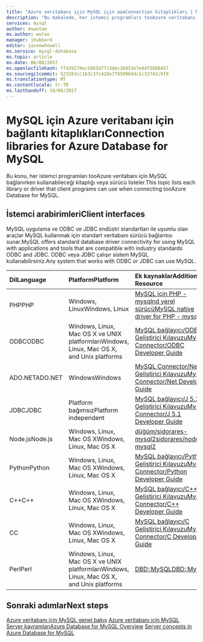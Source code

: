 ```yaml
---
title: "Azure veritabanı için MySQL için aaaConnection kitaplıkları | Microsoft Docs"
description: "Bu makalede, her istemci programları tooAzure veritabanı için MySQL bağlanırken kullanabileceği kitaplığı veya sürücü listelenmektedir."
services: mysql
author: mswutao
ms.author: wutao
manager: jhubbard
editor: jasonwhowell
ms.service: mysql-database
ms.topic: article
ms.date: 06/08/2017
ms.openlocfilehash: ff439274ec5865d7713dec18d53e7e44f5886457
ms.sourcegitcommit: 523283cc1b3c37c428e77850964dc1c33742c5f0
ms.translationtype: MT
ms.contentlocale: tr-TR
ms.lasthandoff: 10/06/2017
---
```

# <a name="connection-libraries-for-azure-database-for-mysql"></a><span data-ttu-id="66d34-103">MySQL için Azure veritabanı için bağlantı kitaplıkları</span><span class="sxs-lookup"><span data-stu-id="66d34-103">Connection libraries for Azure Database for MySQL</span></span>
<span data-ttu-id="66d34-104">Bu konu, her istemci programları tooAzure veritabanı için MySQL bağlanırken kullanabileceği kitaplığı veya sürücü listeler.</span><span class="sxs-lookup"><span data-stu-id="66d34-104">This topic lists each library or driver that client programs can use when connecting tooAzure Database for MySQL.</span></span>

## <a name="client-interfaces"></a><span data-ttu-id="66d34-105">İstemci arabirimleri</span><span class="sxs-lookup"><span data-stu-id="66d34-105">Client interfaces</span></span>
<span data-ttu-id="66d34-106">MySQL uygulama ve ODBC ve JDBC endüstri standartları ile uyumlu olan araçlar MySQL kullanmak için standart veritabanı sürücü bağlantısı sunar.</span><span class="sxs-lookup"><span data-stu-id="66d34-106">MySQL offers standard database driver connectivity for using MySQL with applications and tools that are compatible with industry standards ODBC and JDBC.</span></span> <span data-ttu-id="66d34-107">ODBC veya JDBC çalışır sistem MySQL kullanabilirsiniz.</span><span class="sxs-lookup"><span data-stu-id="66d34-107">Any system that works with ODBC or JDBC can use MySQL.</span></span>

| <span data-ttu-id="66d34-108">**Dil**</span><span class="sxs-lookup"><span data-stu-id="66d34-108">**Language**</span></span> | <span data-ttu-id="66d34-109">**Platform**</span><span class="sxs-lookup"><span data-stu-id="66d34-109">**Platform**</span></span> | <span data-ttu-id="66d34-110">**Ek kaynaklar**</span><span class="sxs-lookup"><span data-stu-id="66d34-110">**Additional Resource**</span></span> | <span data-ttu-id="66d34-111">**İndir**</span><span class="sxs-lookup"><span data-stu-id="66d34-111">**Download**</span></span> |
| :----------- | :------------| :-----------------------| :------------|
| <span data-ttu-id="66d34-112">PHP</span><span class="sxs-lookup"><span data-stu-id="66d34-112">PHP</span></span> | <span data-ttu-id="66d34-113">Windows, Linux</span><span class="sxs-lookup"><span data-stu-id="66d34-113">Windows, Linux</span></span> | [<span data-ttu-id="66d34-114">MySQL için PHP - mysqlnd yerel sürücü</span><span class="sxs-lookup"><span data-stu-id="66d34-114">MySQL native driver for PHP - mysqlnd</span></span>](https://dev.mysql.com/downloads/connector/php-mysqlnd/) | [<span data-ttu-id="66d34-115">İndir</span><span class="sxs-lookup"><span data-stu-id="66d34-115">Download</span></span>](http://php.net/downloads.php) |
| <span data-ttu-id="66d34-116">ODBC</span><span class="sxs-lookup"><span data-stu-id="66d34-116">ODBC</span></span> | <span data-ttu-id="66d34-117">Windows, Linux, Mac OS X ve UNIX platformları</span><span class="sxs-lookup"><span data-stu-id="66d34-117">Windows, Linux, Mac OS X, and Unix platforms</span></span> | [<span data-ttu-id="66d34-118">MySQL bağlayıcı/ODBC Geliştirici Kılavuzu</span><span class="sxs-lookup"><span data-stu-id="66d34-118">MySQL Connector/ODBC Developer Guide</span></span>](https://dev.mysql.com/doc/connector-odbc/en/) | [<span data-ttu-id="66d34-119">İndir</span><span class="sxs-lookup"><span data-stu-id="66d34-119">Download</span></span>](https://dev.mysql.com/downloads/connector/odbc/) |
| <span data-ttu-id="66d34-120">ADO.NET</span><span class="sxs-lookup"><span data-stu-id="66d34-120">ADO.NET</span></span> | <span data-ttu-id="66d34-121">Windows</span><span class="sxs-lookup"><span data-stu-id="66d34-121">Windows</span></span> | [<span data-ttu-id="66d34-122">MySQL Connector/Net Geliştirici Kılavuzu</span><span class="sxs-lookup"><span data-stu-id="66d34-122">MySQL Connector/Net Developer Guide</span></span>](https://dev.mysql.com/doc/connector-net/en/) | [<span data-ttu-id="66d34-123">İndir</span><span class="sxs-lookup"><span data-stu-id="66d34-123">Download</span></span>](https://dev.mysql.com/downloads/connector/net/) |
| <span data-ttu-id="66d34-124">JDBC</span><span class="sxs-lookup"><span data-stu-id="66d34-124">JDBC</span></span> | <span data-ttu-id="66d34-125">Platform bağımsız</span><span class="sxs-lookup"><span data-stu-id="66d34-125">Platform independent</span></span> | [<span data-ttu-id="66d34-126">MySQL bağlayıcı/J 5.1 Geliştirici Kılavuzu</span><span class="sxs-lookup"><span data-stu-id="66d34-126">MySQL Connector/J 5.1 Developer Guide</span></span>](https://dev.mysql.com/doc/connector-j/5.1/en/) | [<span data-ttu-id="66d34-127">İndir</span><span class="sxs-lookup"><span data-stu-id="66d34-127">Download</span></span>](https://dev.mysql.com/downloads/connector/j/) |
| <span data-ttu-id="66d34-128">Node.js</span><span class="sxs-lookup"><span data-stu-id="66d34-128">Node.js</span></span> | <span data-ttu-id="66d34-129">Windows, Linux, Mac OS X</span><span class="sxs-lookup"><span data-stu-id="66d34-129">Windows, Linux, Mac OS X</span></span> | [<span data-ttu-id="66d34-130">düğüm/sidorares-mysql2</span><span class="sxs-lookup"><span data-stu-id="66d34-130">sidorares/node-mysql2</span></span>](https://github.com/sidorares/node-mysql2/tree/master/documentation) | [<span data-ttu-id="66d34-131">İndir</span><span class="sxs-lookup"><span data-stu-id="66d34-131">Download</span></span>](https://github.com/sidorares/node-mysql2) |
| <span data-ttu-id="66d34-132">Python</span><span class="sxs-lookup"><span data-stu-id="66d34-132">Python</span></span> | <span data-ttu-id="66d34-133">Windows, Linux, Mac OS X</span><span class="sxs-lookup"><span data-stu-id="66d34-133">Windows, Linux, Mac OS X</span></span> | [<span data-ttu-id="66d34-134">MySQL bağlayıcı/Python Geliştirici Kılavuzu</span><span class="sxs-lookup"><span data-stu-id="66d34-134">MySQL Connector/Python Developer Guide</span></span>](https://dev.mysql.com/doc/connector-python/en/) | [<span data-ttu-id="66d34-135">İndir</span><span class="sxs-lookup"><span data-stu-id="66d34-135">Download</span></span>](https://dev.mysql.com/downloads/connector/python/) |
| <span data-ttu-id="66d34-136">C++</span><span class="sxs-lookup"><span data-stu-id="66d34-136">C++</span></span> | <span data-ttu-id="66d34-137">Windows, Linux, Mac OS X</span><span class="sxs-lookup"><span data-stu-id="66d34-137">Windows, Linux, Mac OS X</span></span> | [<span data-ttu-id="66d34-138">MySQL bağlayıcı/C++ Geliştirici Kılavuzu</span><span class="sxs-lookup"><span data-stu-id="66d34-138">MySQL Connector/C++ Developer Guide</span></span>](https://dev.mysql.com/doc/connector-cpp/en/) | [<span data-ttu-id="66d34-139">İndir</span><span class="sxs-lookup"><span data-stu-id="66d34-139">Download</span></span>](https://dev.mysql.com/downloads/connector/python/) |
| <span data-ttu-id="66d34-140">C</span><span class="sxs-lookup"><span data-stu-id="66d34-140">C</span></span> | <span data-ttu-id="66d34-141">Windows, Linux, Mac OS X</span><span class="sxs-lookup"><span data-stu-id="66d34-141">Windows, Linux, Mac OS X</span></span> | [<span data-ttu-id="66d34-142">MySQL bağlayıcı/C Geliştirici Kılavuzu</span><span class="sxs-lookup"><span data-stu-id="66d34-142">MySQL Connector/C Developer Guide</span></span>](https://dev.mysql.com/doc/connector-c/en/) | [<span data-ttu-id="66d34-143">İndir</span><span class="sxs-lookup"><span data-stu-id="66d34-143">Download</span></span>](https://dev.mysql.com/downloads/connector/c/)
| <span data-ttu-id="66d34-144">Perl</span><span class="sxs-lookup"><span data-stu-id="66d34-144">Perl</span></span> | <span data-ttu-id="66d34-145">Windows, Linux, Mac OS X ve UNIX platformları</span><span class="sxs-lookup"><span data-stu-id="66d34-145">Windows, Linux, Mac OS X, and Unix platforms</span></span> | [<span data-ttu-id="66d34-146">DBD::MySQL</span><span class="sxs-lookup"><span data-stu-id="66d34-146">DBD::MySQL</span></span>](https://metacpan.org/pod/DBD::mysql) | [<span data-ttu-id="66d34-147">İndir</span><span class="sxs-lookup"><span data-stu-id="66d34-147">Download</span></span>](https://metacpan.org/pod/DBD::mysql) |


## <a name="next-steps"></a><span data-ttu-id="66d34-148">Sonraki adımlar</span><span class="sxs-lookup"><span data-stu-id="66d34-148">Next steps</span></span>
<span data-ttu-id="66d34-149">[Azure veritabanı için MySQL genel bakış](./overview.md)
[Azure veritabanı için MySQL Server kavramları](./concepts-servers.md)</span><span class="sxs-lookup"><span data-stu-id="66d34-149">[Azure Database for MySQL Overview](./overview.md)
[Server concepts in Azure Database for MySQL](./concepts-servers.md)</span></span>
